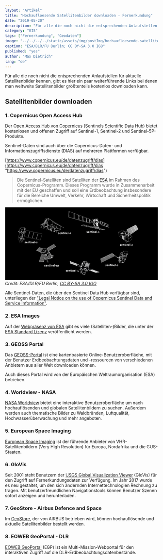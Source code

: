 ```yaml
---
layout: "Artikel"
title: "Hochaufloesende Satellitenbilder downloaden - Fernerkundung"
date: "2019-05-20"
description: "Für alle die noch nicht die entsprechenden Anlaufstellen für aktuelle Satellitenbilder kennen, gibt es hier ein paar weiterführende Links bei denen man weltweite Satellitenbilder größtenteils kostenlos downloaden kann."
category: "GIS"
tags: ["Fernerkundung", "Geodaten"]
image: "../../../../static/assets/img/postImg/hochaufloesende-satellitenbilder-downloaden.jpg"
caption: "ESA/DLR/FU Berlin; CC BY-SA 3.0 IGO"
published: "yes"
author: "Max Dietrich"
lang: "de"
---
```


Für alle die noch nicht die entsprechenden Anlaufstellen für aktuelle Satellitenbilder kennen, gibt es hier ein paar weiterführende Links bei denen man weltweite Satellitenbilder größtenteils kostenlos downloaden kann.

## Satellitenbilder downloaden

### 1\. Copernicus Open Access Hub

Der [Open Access Hub von Copernicus](https://scihub.copernicus.eu/dhus "Open Access Hub von Copernicus") (Sentinels Scientific Data Hub) bietet kostenlosen und offenen Zugriff auf Sentinel-1, Sentinel-2 und Sentinel-5P-Produkte.

Sentinel-Daten sind auch über die Copernicus-Daten- und Informationszugriffsdienste (DIAS) auf mehreren Plattformen verfügbar.

[https://www.copernicus.eu/de/datenzugriff/dias](https://www.copernicus.eu/de/datenzugriff/dias "https://www.copernicus.eu/de/datenzugriff/dias")

> Die Sentinel-Satelliten sind Satelliten der [ESA](https://www.esa.int/ESA "ESA") im Rahmen des Copernicus-Programm. Dieses Programm wurde in Zusammenarbeit mit der EU geschaffen und soll eine Erdbeobachtung insbesondere für die Bereiche Umwelt, Verkehr, Wirtschaft und Sicherheitspolitik ermöglichen.

![Copernicus Satelliten](./sentinel-satellites-copernicus-programme-1-678x322.png "Copernicus Satelliten")
_Credit: ESA/DLR/FU Berlin, [CC BY-SA 3.0 IGO](https://creativecommons.org/licenses/by-sa/3.0/igo/ "CC BY-SA 3.0 IGO")_

Alle Sentinel-Daten, die über den Sentinel Data Hub verfügbar sind, unterliegen der ["Legal Notice on the use of Copernicus Sentinel Data and Service Information"](https://sentinels.copernicus.eu/documents/247904/690755/Sentinel_Data_Legal_Notice "Legal Notice on the use of Copernicus Sentinel Data and Service Information").

### 2\. ESA Images

Auf der [Webpräsenz von ESA](https://www.esa.int/ESA_Multimedia/Images "ESA") gibt es viele (Satelliten-)Bilder, die unter der [ESA Standard Lizenz](https://www.esa.int/ESA_Multimedia/Copyright_Notice_Images "ESA Lizenz") veröffentlicht werden.

### 3\. GEOSS Portal

Das [GEOSS-Portal](http://www.geoportal.org/ "GEOSS-Portal") ist eine kartenbasierte Online-Benutzeroberfläche, mit der Benutzer Erdbeobachtungsdaten und -ressourcen von verschiedenen Anbietern aus aller Welt downloaden können.

Auch dieses Portal wird von der Europäischen Weltraumorganisation (ESA) betrieben.

### 4\. Worldview - NASA

[NASA Worldview](https://worldview.earthdata.nasa.gov/ "NASA Worldview") bietet eine interaktive Benutzeroberfläche um nach hochauflösenden und globalen Satellitenbildern zu suchen. Außerdem werden auch thematische Bilder zu Waldbränden, Luftqualität, Hochwasserüberwachung und mehr angeboten.

### 5\. European Space Imaging

[European Space Imaging](https://www.euspaceimaging.com/ "European Space Imaging") ist der führende Anbieter von VHR-Satellitenbildern (Very High Resolution) für Europa, Nordafrika und die GUS-Staaten.

### 6\. GloVis

Seit 2001 steht Benutzern der [USGS Global Visualization Viewer](https://glovis.usgs.gov/ "USGS Global Visualization Viewer") (GloVis) für den Zugriff auf Fernerkundungsdaten zur Verfügung. Im Jahr 2017 wurde es neu gestaltet, um den sich ändernden Internettechnologien Rechnung zu tragen. Mit benutzerfreundlichen Navigationstools können Benutzer Szenen sofort anzeigen und herunterladen.

### 7\. GeoStore - Airbus Defence and Space

Im [GeoStore](https://www.intelligence-airbusds.com/geostore/ "GeoStore"), der von AIRBUS betrieben wird, können hochauflösende und aktuelle Satellitenbilder bestellt werden.

### 8\. EOWEB GeoPortal - DLR

[EOWEB GeoPortal](https://eoweb.dlr.de/egp/ "EOWEB GeoPortal") (EGP) ist ein Multi-Mission-Webportal für den interaktiven Zugriff auf die DLR-Erdbeobachtungsdatenbestände.